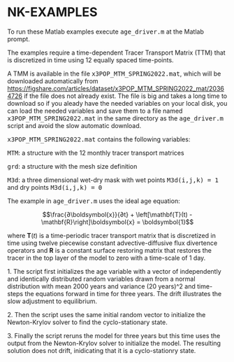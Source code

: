 # NK-EXAMPLES
To run these Matlab examples execute <TT>age_driver.m</TT> at the Matlab prompt. <p>
  
The examples require a time-dependent Tracer Transport Matrix (TTM) that is discretized in time using 12 equally spaced time-points.

A TMM is available in the file <TT> x3POP_MTM_SPRING2022.mat</TT>, which will be downloaded automatically from <l>https://figshare.com/articles/dataset/x3POP_MTM_SPRING2022_mat/20364726</l> if the file does not already exist. The file is big and takes a long time to download so if you aleady have the needed variables on your local disk, you can load the needed variables and save them to a file named <TT> x3POP_MTM_SPRING2022.mat</TT> in the same directory as the <TT>age_driver.m</TT> script and avoid the slow automatic download. <p><p>

<TT>x3POP_MTM_SPRING2022.mat</TT> contains the following variables: <p>
<TT> MTM</TT>: a structure with the 12 monthly tracer transport matrices <p>
<TT> grd</TT>: a structure with the mesh size definition <p>
  <TT>M3d</TT>: a three dimensional wet-dry mask with wet points <TT> M3d(i,j,k) = 1</TT> and dry points <TT> M3d(i,j,k) = 0</TT> <p> 
<p> 
The example in <TT>age_driver.m</TT> uses the ideal age equation:
 
$$\frac{∂\boldsymbol{x}}{∂t} + \left[\mathbf{T}(t) -\mathbf{R}\right]\boldsymbol{x} = \boldsymbol{1}$$

where $\mathbf{T}(t)$ is a time-periodic tracer transport matrix that is discretized in time using twelve piecewise constant advective-diffusive flux divertence operators and $\mathbf{R}$ is a constant surface restoring matrix that restores the tracer in the top layer of the model to zero with a time-scale of 1 day. 
 
<p>
  1. The script first initializes the age variable with a vector of independently and identically distributed random variables drawn from a normal distribution with mean 2000 years and variance (20 years)^2 and time-steps the equations forward in time for three years. The drift illustrates the slow adjustment to equilibrium. 
<p>2. Then the script uses the same initial random vector to initialize the Newton-Krylov solver to find the cyclo-stationary state. 
<p>
  3. Finally the script reruns the model for three years but this time uses the output from the Newton-Krylov solver to initialize the model. The resulting solution does not drift, inidicating that it is a cyclo-stationry state.<p>
